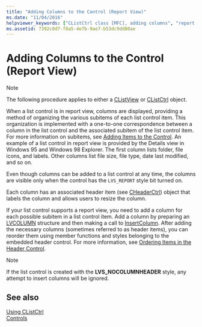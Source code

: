 ```yaml
---
title: "Adding Columns to the Control (Report View)"
ms.date: "11/04/2016"
helpviewer_keywords: ["CListCtrl class [MFC], adding columns", "report view in CListCtrl class [MFC]", "views [MFC], report", "columns [MFC], adding to CListCtrl", "CListCtrl class [MFC], report view"]
ms.assetid: 7392c0d7-f8a5-4e7b-9ae7-b53dc9dd80ae
---
```

# Adding Columns to the Control (Report View)

> [!NOTE]
> The following procedure applies to either a [CListView](../mfc/reference/clistview-class.md) or [CListCtrl](../mfc/reference/clistctrl-class.md) object.

When a list control is in report view, columns are displayed, providing a method of organizing the various subitems of each list control item. This organization is implemented with a one-to-one correspondence between a column in the list control and the associated subitem of the list control item. For more information on subitems, see [Adding Items to the Control](../mfc/adding-items-to-the-control.md). An example of a list control in report view is provided by the Details view in Windows 95 and Windows 98 Explorer. The first column lists folder, file icons, and labels. Other columns list file size, file type, date last modified, and so on.

Even though columns can be added to a list control at any time, the columns are visible only when the control has the `LVS_REPORT` style bit turned on.

Each column has an associated header item (see [CHeaderCtrl](../mfc/reference/cheaderctrl-class.md)) object that labels the column and allows users to resize the column.

If your list control supports a report view, you need to add a column for each possible subitem in a list control item. Add a column by preparing an [LVCOLUMN](/windows/win32/api/commctrl/ns-commctrl-lvcolumnw) structure and then making a call to [InsertColumn](../mfc/reference/clistctrl-class.md#insertcolumn). After adding the necessary columns (sometimes referred to as header items), you can reorder them using member functions and styles belonging to the embedded header control. For more information, see [Ordering Items in the Header Control](../mfc/ordering-items-in-the-header-control.md).

> [!NOTE]
> If the list control is created with the **LVS_NOCOLUMNHEADER** style, any attempt to insert columns will be ignored.

## See also

[Using CListCtrl](../mfc/using-clistctrl.md)<br/>
[Controls](../mfc/controls-mfc.md)

